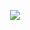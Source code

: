 <p align="center">
  <img src="https://capsule-render.vercel.app/api?type=waving&color=0:00B4DB,100:0083B0&height=80&section=header&text=hello%20there!&fontSize=100&fontColor=ffffff&textAlignY=bottom&animation=fadeIn" />
</p>
